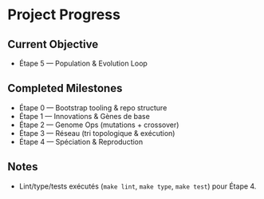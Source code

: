 # Project Progress

## Current Objective
- Étape 5 — Population & Evolution Loop

## Completed Milestones
- Étape 0 — Bootstrap tooling & repo structure
- Étape 1 — Innovations & Gènes de base
- Étape 2 — Genome Ops (mutations + crossover)
- Étape 3 — Réseau (tri topologique & exécution)
- Étape 4 — Spéciation & Reproduction

## Notes
- Lint/type/tests exécutés (`make lint`, `make type`, `make test`) pour Étape 4.
